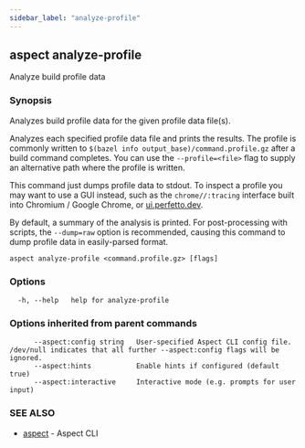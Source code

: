 ```yaml
---
sidebar_label: "analyze-profile"
---
```

## aspect analyze-profile

Analyze build profile data

### Synopsis

Analyzes build profile data for the given profile data file(s).

Analyzes each specified profile data file and prints the results.
The profile is commonly written to `$(bazel info output_base)/command.profile.gz`
after a build command completes.
You can use the `--profile=<file>` flag to supply an alternative path where the profile is written.

This command just dumps profile data to stdout. To inspect a profile you may want to use a GUI
instead, such as the `chrome//:tracing` interface built into Chromium / Google Chrome, or
[ui.perfetto.dev](https://ui.perfetto.dev).

By default, a summary of the analysis is printed.  For post-processing
with scripts, the `--dump=raw` option is recommended, causing this
command to dump profile data in easily-parsed format.

```
aspect analyze-profile <command.profile.gz> [flags]
```

### Options

```
  -h, --help   help for analyze-profile
```

### Options inherited from parent commands

```
      --aspect:config string   User-specified Aspect CLI config file. /dev/null indicates that all further --aspect:config flags will be ignored.
      --aspect:hints           Enable hints if configured (default true)
      --aspect:interactive     Interactive mode (e.g. prompts for user input)
```

### SEE ALSO

* [aspect](aspect.md)	 - Aspect CLI

